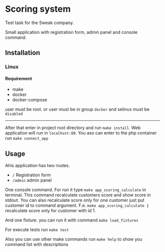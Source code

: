 # Scoring system

Test task for the Sweak company.

Small application with registration form, admin panel and console command.

## Installation

### Linux

#### Requirement

* make
* docker
* docker-compose

user must be root. or user must be in group `docker` and selinux must be `disabled`

<hr>

After that enter in project root directory and run `make install`. Web application will run in `localhost:80`. You aso
can enter to the php container run `make connect_app`

## Usage

Ahis application has two routes.

* `/` Registration form
* `/admin` admin panel

One console command. For run it type `make app_scoring_calculate` in terminal. This command recalculate customers score
and show score in stdout. You can also recalculate score only for one customer just put customer id to command argument.
F.e. `make app_scoring_calculate 1` recalculate score only for customer with id 1.

And one fixture. you can run it with command `make load_fixtures`

For execute tests run `make test`

Also you can use other make commands run `make help` to show you command list with descriptions
